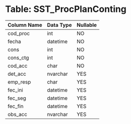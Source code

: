 # Table: SST_ProcPlanConting

| Column Name | Data Type | Nullable |
|-------------|-----------|----------|
| cod_proc | int | NO |
| fecha | datetime | NO |
| cons | int | NO |
| cons_ctg | int | NO |
| cod_acc | char | NO |
| det_acc | nvarchar | YES |
| emp_resp | char | YES |
| fec_ini | datetime | YES |
| fec_seg | datetime | YES |
| fec_fin | datetime | YES |
| obs_acc | nvarchar | YES |
